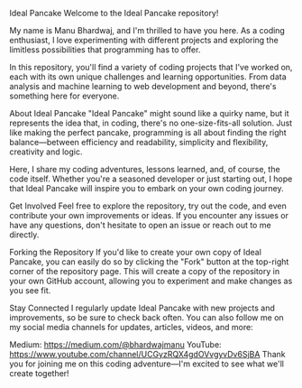 Ideal Pancake
Welcome to the Ideal Pancake repository!

My name is Manu Bhardwaj, and I'm thrilled to have you here. As a coding enthusiast, I love experimenting with different projects and exploring the limitless possibilities that programming has to offer.

In this repository, you'll find a variety of coding projects that I've worked on, each with its own unique challenges and learning opportunities. From data analysis and machine learning to web development and beyond, there's something here for everyone.

About Ideal Pancake
"Ideal Pancake" might sound like a quirky name, but it represents the idea that, in coding, there's no one-size-fits-all solution. Just like making the perfect pancake, programming is all about finding the right balance—between efficiency and readability, simplicity and flexibility, creativity and logic.

Here, I share my coding adventures, lessons learned, and, of course, the code itself. Whether you're a seasoned developer or just starting out, I hope that Ideal Pancake will inspire you to embark on your own coding journey.

Get Involved
Feel free to explore the repository, try out the code, and even contribute your own improvements or ideas. If you encounter any issues or have any questions, don't hesitate to open an issue or reach out to me directly.

Forking the Repository
If you'd like to create your own copy of Ideal Pancake, you can easily do so by clicking the "Fork" button at the top-right corner of the repository page. This will create a copy of the repository in your own GitHub account, allowing you to experiment and make changes as you see fit.

Stay Connected
I regularly update Ideal Pancake with new projects and improvements, so be sure to check back often. You can also follow me on my social media channels for updates, articles, videos, and more:

Medium: https://medium.com/@bhardwajmanu
YouTube: https://www.youtube.com/channel/UCGyzRQX4gdOVvgyvDv6SjBA 
Thank you for joining me on this coding adventure—I'm excited to see what we'll create together!

